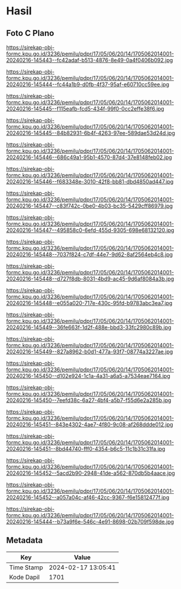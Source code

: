 # Hasil

## Foto C Plano

https://sirekap-obj-formc.kpu.go.id/3236/pemilu/pdpr/17/05/06/20/14/1705062014001-20240216-145443--fc42adaf-b513-4876-8e49-0a4f0406b092.jpg

https://sirekap-obj-formc.kpu.go.id/3236/pemilu/pdpr/17/05/06/20/14/1705062014001-20240216-145444--fc44a1b9-d0fb-4f37-95af-e60710cc59ee.jpg

https://sirekap-obj-formc.kpu.go.id/3236/pemilu/pdpr/17/05/06/20/14/1705062014001-20240216-145445--f115eafb-fcd5-434f-99f0-0cc2effe38f6.jpg

https://sirekap-obj-formc.kpu.go.id/3236/pemilu/pdpr/17/05/06/20/14/1705062014001-20240216-145445--84b82931-6b4f-4263-97ee-589dae53d24d.jpg

https://sirekap-obj-formc.kpu.go.id/3236/pemilu/pdpr/17/05/06/20/14/1705062014001-20240216-145446--686c49a1-95b1-4570-87d4-37e8148feb02.jpg

https://sirekap-obj-formc.kpu.go.id/3236/pemilu/pdpr/17/05/06/20/14/1705062014001-20240216-145446--f683348e-3010-42f8-bb81-dbd4850ad447.jpg

https://sirekap-obj-formc.kpu.go.id/3236/pemilu/pdpr/17/05/06/20/14/1705062014001-20240216-145447--c83f742c-0be0-4b03-bc35-5429cff86979.jpg

https://sirekap-obj-formc.kpu.go.id/3236/pemilu/pdpr/17/05/06/20/14/1705062014001-20240216-145447--495858c0-6efd-455d-9305-698e68132120.jpg

https://sirekap-obj-formc.kpu.go.id/3236/pemilu/pdpr/17/05/06/20/14/1705062014001-20240216-145448--7037f824-c7df-44e7-9d62-8af2564eb4c8.jpg

https://sirekap-obj-formc.kpu.go.id/3236/pemilu/pdpr/17/05/06/20/14/1705062014001-20240216-145448--d727f8db-8031-4bd9-ac45-9d6af8084a3b.jpg

https://sirekap-obj-formc.kpu.go.id/3236/pemilu/pdpr/17/05/06/20/14/1705062014001-20240216-145448--e055a020-717e-430c-95fd-b9783abc3ea7.jpg

https://sirekap-obj-formc.kpu.go.id/3236/pemilu/pdpr/17/05/06/20/14/1705062014001-20240216-145449--36fe663f-1d2f-488e-bbd3-33fc2980c89b.jpg

https://sirekap-obj-formc.kpu.go.id/3236/pemilu/pdpr/17/05/06/20/14/1705062014001-20240216-145449--827a8962-b0d1-477a-93f7-08774a3227ae.jpg

https://sirekap-obj-formc.kpu.go.id/3236/pemilu/pdpr/17/05/06/20/14/1705062014001-20240216-145450--d102e924-1c1a-4a31-a6a5-a7534eae7164.jpg

https://sirekap-obj-formc.kpu.go.id/3236/pemilu/pdpr/17/05/06/20/14/1705062014001-20240216-145450--7eefd38c-6a27-4bf4-a5b7-f55d6e2a285b.jpg

https://sirekap-obj-formc.kpu.go.id/3236/pemilu/pdpr/17/05/06/20/14/1705062014001-20240216-145451--843e4302-4ae7-4f80-9c08-af268ddde012.jpg

https://sirekap-obj-formc.kpu.go.id/3236/pemilu/pdpr/17/05/06/20/14/1705062014001-20240216-145451--8bd44740-fff0-4354-b6c5-11c1b31c31fa.jpg

https://sirekap-obj-formc.kpu.go.id/3236/pemilu/pdpr/17/05/06/20/14/1705062014001-20240216-145452--5acd2b90-2948-41de-a562-870db5b4aace.jpg

https://sirekap-obj-formc.kpu.go.id/3236/pemilu/pdpr/17/05/06/20/14/1705062014001-20240216-145452--a057a04c-af46-42cc-9367-f6e15812477f.jpg

https://sirekap-obj-formc.kpu.go.id/3236/pemilu/pdpr/17/05/06/20/14/1705062014001-20240216-145444--b73a9f6e-546c-4e91-8698-02b709f598de.jpg


## Metadata

| Key        | Value               |
| ---------- | ------------------- |
| Time Stamp | 2024-02-17 13:05:41 |
| Kode Dapil | 1701                |



